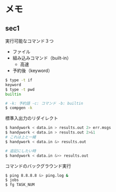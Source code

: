 # メモ

## sec1
実行可能なコマンド３つ

- ファイル
- 組み込みコマンド（built-in）
  - 高速
- 予約後（keyword）

```sh
$ type -t if
keyword
$ type -t pwd
builtin

# -k: 予約語 -c: コマンド -b: builtin
$ compgen -k
```

標準入出力のリダイレクト

```sh
$ handywork < data.in > results.out 2> err.msgs
$ handywork < data.in > results.out 2>&1
# これは上と一緒
$ handywork < data.in &> results.out

# 追記にしたい時
$ handywork < data.in &>> results.out
```

コマンドのバックグラウンド実行
```sh
$ ping 8.8.8.8 &> ping.log &
$ jobs
$ fg TASK_NUM
```

